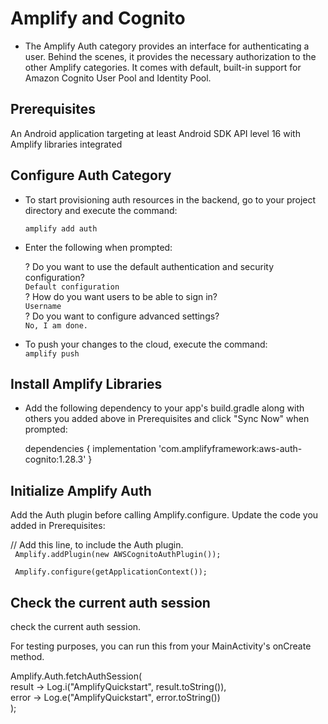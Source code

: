 # Amplify and Cognito

- The Amplify Auth category provides an interface for authenticating a user. Behind the scenes, it provides the necessary authorization to the other Amplify categories. It comes with default, built-in support for Amazon Cognito User Pool and Identity Pool.

## Prerequisites                           
An Android application targeting at least Android SDK API level 16 with Amplify libraries integrated


## Configure Auth Category                               
- To start provisioning auth resources in the backend, go to your project directory and execute the command:

  `amplify add auth`

- Enter the following when prompted:
 
   ? Do you want to use the default authentication and security configuration?                                    
    `Default configuration`                           
   ? How do you want users to be able to sign in?                             
    `Username`                                            
   ? Do you want to configure advanced settings?                                             
    `No, I am done.`

- To push your changes to the cloud, execute the command:                           
  `amplify push`


## Install Amplify Libraries

- Add the following dependency to your app's build.gradle along with others you added above in Prerequisites and    click "Sync Now" when prompted:

   dependencies {
    implementation 'com.amplifyframework:aws-auth-cognito:1.28.3'
   }


## Initialize Amplify Auth                   
  Add the Auth plugin before calling Amplify.configure. Update the code you added in Prerequisites:

   // Add this line, to include the Auth plugin.                          
  ` Amplify.addPlugin(new AWSCognitoAuthPlugin());`        

  ` Amplify.configure(getApplicationContext());`


## Check the current auth session

 check the current auth session.

 For testing purposes, you can run this from your MainActivity's onCreate method.

 Amplify.Auth.fetchAuthSession(                                    
    result -> Log.i("AmplifyQuickstart", result.toString()),                            
    error -> Log.e("AmplifyQuickstart", error.toString())                               
);